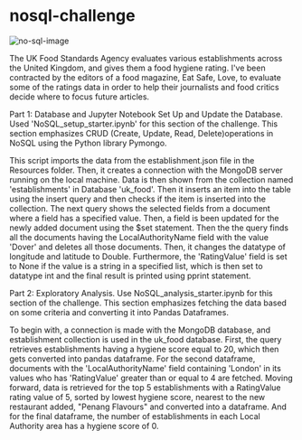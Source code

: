 # nosql-challenge

![no-sql-image](https://bairesdev.mo.cloudinary.net/blog/2021/06/nosql.jpg)

The UK Food Standards Agency evaluates various establishments across the United Kingdom, and gives them a food hygiene rating. I've been contracted by the editors of a food magazine, Eat Safe, Love, to evaluate some of the ratings data in order to help their journalists and food critics decide where to focus future articles.

Part 1: Database and Jupyter Notebook Set Up and Update the Database.
Used 'NoSQL_setup_starter.ipynb' for this section of the challenge. This section emphasizes CRUD (Create, Update, Read, Delete)operations in NoSQL  using the Python library Pymongo.

This script imports the data from the establishment.json file in the Resources folder. Then, it creates a connection with the MongoDB server running on the local machine. Data is then shown from the collection named 'establishments' in Database 'uk_food'. Then it inserts an item into the table using the insert query and then checks if the item is inserted into the collection. The next query shows the selected fields from a document where a field has a specified value. Then, a field is been updated for the newly added document using the $set statement. Then the the query finds all the documents having the LocalAuthorityName field with the value 'Dover' and deletes all those documents. Then, it changes the datatype of longitude and latitude to Double. Furthermore, the 'RatingValue' field is set to None if the value is a string in a specified list, which is then set to datatype int and the final result is printed using pprint statement.

Part 2: Exploratory Analysis.
Use NoSQL_analysis_starter.ipynb for this section of the challenge. This section emphasizes fetching the data based on some criteria and converting it into Pandas Dataframes.

To begin with, a connection is made with the MongoDB database, and establishment collection is used in the uk_food database. First, the query retrieves establishments having a hygiene score equal to 20, which then gets converted into pandas dataframe. For the second dataframe, documents with the 'LocalAuthorityName' field containing 'London' in its values who has 'RatingValue' greater than or equal to 4 are fetched. Moving forward, data is retrieved for the top 5 establishments with a RatingValue rating value of 5, sorted by lowest hygiene score, nearest to the new restaurant added, "Penang Flavours" and converted into a dataframe. And for the final dataframe, the number of establishments in each Local Authority area has a hygiene score of 0.
